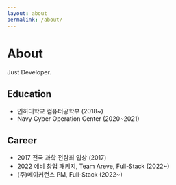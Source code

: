 ```yaml
---
layout: about
permalink: /about/
---
```


# About

<!--author-->

Just Developer.

## Education

- 인하대학교 컴퓨터공학부 (2018~)
- Navy Cyber Operation Center (2020~2021)

## Career

- 2017 전국 과학 전람회 입상 (2017)
- 2022 예비 창업 패키지, Team Areve, Full-Stack (2022~)
- (주)메이커런스 PM, Full-Stack (2022~)
